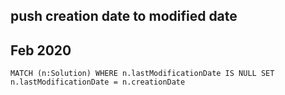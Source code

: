 ## push creation date to modified date
## Feb 2020

~~~
MATCH (n:Solution) WHERE n.lastModificationDate IS NULL SET n.lastModificationDate = n.creationDate
~~~
